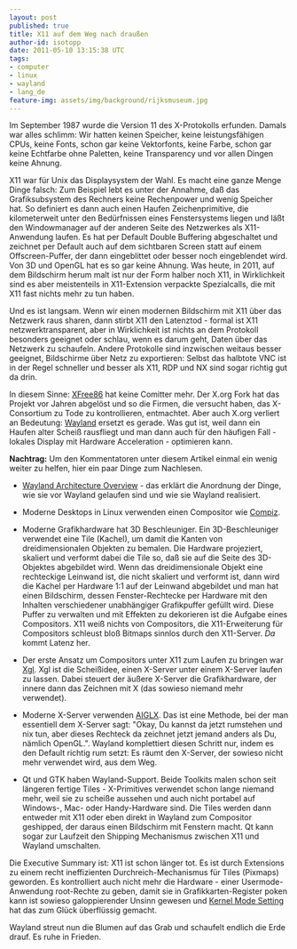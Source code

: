 ```yaml
---
layout: post
published: true
title: X11 auf dem Weg nach draußen
author-id: isotopp
date: 2011-05-10 13:15:38 UTC
tags:
- computer
- linux
- wayland
- lang_de
feature-img: assets/img/background/rijksmuseum.jpg
---
```

Im September 1987 wurde die Version 11 des X-Protokolls erfunden. Damals war
alles schlimm: Wir hatten keinen Speicher, keine leistungsfähigen CPUs,
keine Fonts, schon gar keine Vektorfonts, keine Farbe, schon gar keine
Echtfarbe ohne Paletten, keine Transparency und vor allen Dingen keine
Ahnung.

X11 war für Unix das Displaysystem der Wahl. Es macht eine ganze Menge Dinge
falsch: Zum Beispiel lebt es unter der Annahme, daß das Grafiksubsystem des
Rechners keine Rechenpower und wenig Speicher hat. So definiert es dann auch
einen Haufen Zeichenprimitive, die kilometerweit unter den Bedürfnissen
eines Fenstersystems liegen und läßt den Windowmanager auf der anderen Seite
des Netzwerkes als X11-Anwendung laufen. Es hat per Default Double Buffering
abgeschaltet und zeichnet per Default auch auf dem sichtbaren Screen statt
auf einem Offscreen-Puffer, der dann eingeblittet oder besser noch
eingeblendet wird. Von 3D und OpenGL hat es so gar keine Ahnung. Was heute,
in 2011, auf dem Bildschirm herum malt ist nur der Form halber noch X11, in
Wirklichkeit sind es aber meistenteils in X11-Extension verpackte
Spezialcalls, die mit X11 fast nichts mehr zu tun haben.

Und es ist langsam. Wenn wir einen modernen Bildschirm mit X11 über das
Netzwerk raus sharen, dann stirbt X11 den Latenztod - formal ist X11
netzwerktransparent, aber in Wirklichkeit ist nichts an dem Protokoll
besonders geeignet oder schlau, wenn es darum geht, Daten über das Netzwerk
zu schaufeln. Andere Protokolle sind inzwischen weitaus besser geeignet,
Bildschirme über Netz zu exportieren: Selbst das halbtote VNC ist in der
Regel schneller und besser als X11, RDP und NX sind sogar richtig gut da
drin.

In diesem Sinne:
[XFree86](http://www.pro-linux.de/news/1/17018/xfree86-der-lebende-tote.html)
hat keine Comitter mehr. Der X.org Fork hat das Projekt vor Jahren abgelöst
und so die Firmen, die versucht haben, das X-Consortium zu Tode zu
kontrollieren, entmachtet. Aber auch X.org verliert an Bedeutung:
[Wayland](http://www.golem.de/1105/83334.html) ersetzt es gerade. Was gut
ist, weil dann ein Haufen alter Scheiß rausfliegt und man dann auch für den
häufigen Fall - lokales Display mit Hardware Acceleration - optimieren kann.

**Nachtrag:** Um den Kommentatoren unter diesem Artikel einmal ein wenig
weiter zu helfen, hier ein paar Dinge zum Nachlesen.

- [Wayland Architecture Overview](http://wayland.freedesktop.org/architecture.html) - 
  das erklärt die Anordnung der Dinge, wie sie vor Wayland gelaufen sind und
  wie sie Wayland realisiert.

- Moderne Desktops in Linux verwenden einen Compositor wie
  [Compiz](http://en.wikipedia.org/wiki/Compiz).

- Moderne Grafikhardware hat 3D Beschleuniger. Ein 3D-Beschleuniger
  verwendet eine Tile (Kachel), um damit die Kanten von dreidimensionalen
  Objekten zu bemalen. Die Hardware projeziert, skaliert und verformt dabei
  die Tile so, daß sie auf die Seite des 3D-Objektes abgebildet wird. Wenn
  das dreidimensionale Objekt eine rechteckige Leinwand ist, die nicht
  skaliert und verformt ist, dann wird die Kachel per Hardware 1:1 auf der
  Leinwand abgebildet und man hat einen Bildschirm, dessen Fenster-Rechtecke
  per Hardware mit den Inhalten verschiedener unabhängiger Grafikpuffer
  gefüllt wird. Diese Puffer zu verwalten und mit Effekten zu dekorieren ist
  die Aufgabe eines Compositors. X11 weiß nichts von Compositors, die
  X11-Erweiterung für Compositors schleust bloß Bitmaps sinnlos durch den
  X11-Server. _Da_ kommt Latenz her.

- Der erste Ansatz um Compositors unter X11 zum Laufen zu bringen war
  [Xgl](http://en.wikipedia.org/wiki/Xgl). Xgl ist die Scheißidee, einen
  X-Server unter einem X-Server laufen zu lassen. Dabei steuert der äußere
  X-Server die Grafikhardware, der innere dann das Zeichnen mit X (das
  sowieso niemand mehr verwendet).

- Moderne X-Server verwenden [AIGLX](http://en.wikipedia.org/wiki/AIGLX).
  Das ist eine Methode, bei der man essentiell dem X-Server sagt: "Okay, Du
  kannst da jetzt rumstehen und nix tun, aber dieses Rechteck da zeichnet
  jetzt jemand anders als Du, nämlich OpenGL.". Wayland komplettiert diesen
  Schritt nur, indem es den Default richtig rum setzt: Es räumt den
  X-Server, der sowieso nicht mehr verwendet wird, aus dem Weg.

- Qt und GTK haben Wayland-Support. Beide Toolkits malen schon seit längeren
  fertige Tiles - X-Primitives verwendet schon lange niemand mehr, weil sie
  zu scheiße aussehen und auch nicht portabel auf Windows-, Mac- oder
  Handy-Hardware sind. Die Tiles werden dann entweder mit X11 oder eben
  direkt in Wayland zum Compositor geshipped, der daraus einen Bildschirm
  mit Fenstern macht. Qt kann sogar zur Laufzeit den Shipping Mechanismus
  zwischen X11 und Wayland umschalten.

Die Executive Summary ist: X11 ist schon länger tot. Es ist durch Extensions
zu einem recht ineffizienten Durchreich-Mechanismus für Tiles (Pixmaps)
geworden. Es kontrolliert auch nicht mehr die Hardware - einer
Usermode-Anwendung root-Rechte zu geben, damit sie in Grafikkarten-Register
poken kann ist sowieso galoppierender Unsinn gewesen und 
[Kernel Mode Setting](http://en.wikipedia.org/wiki/Mode-setting#Linux) hat das zum Glück
überflüssig gemacht.

Wayland streut nun die Blumen auf das Grab und schaufelt endlich die Erde
drauf. Es ruhe in Frieden.
